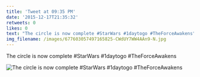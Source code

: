 ```yaml
---
title: 'Tweet at 09:35 PM'
date: '2015-12-17T21:35:32'
retweets: 0
likes: 0
text: "The circle is now complete #StarWars #1daytogo #TheForceAwakens"
img_filename: /images/677603057497165825-CWdUY7WW4AAn9-N.jpg
---
```

The circle is now complete #StarWars #1daytogo #TheForceAwakens

![The circle is now complete #StarWars #1daytogo #TheForceAwakens](/images/677603057497165825-CWdUY7WW4AAn9-N.jpg "The circle is now complete #StarWars #1daytogo #TheForceAwakens")